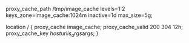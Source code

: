 proxy_cache_path /tmp/image_cache levels=1:2 keys_zone=image_cache:1024m inactive=1d max_size=5g;

location / {
    proxy_cache image_cache;
    proxy_cache_valid  200 304 12h;
    proxy_cache_key $host$uri$is_args$args;
}




